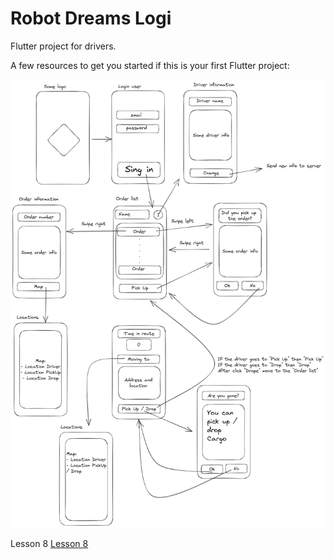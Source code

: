 # Robot Dreams Logi

Flutter project for drivers.

A few resources to get you started if this is your first Flutter project:

![Scheme](doc/project.jpg)

Lesson 8
[Lesson 8](doc/lesson_8.gif)
